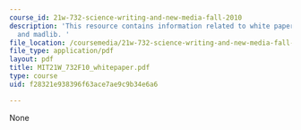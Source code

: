 ```yaml
---
course_id: 21w-732-science-writing-and-new-media-fall-2010
description: 'This resource contains information related to white paper assignment
  and madlib. '
file_location: /coursemedia/21w-732-science-writing-and-new-media-fall-2010/f28321e938396f63ace7ae9c9b34e6a6_MIT21W_732F10_whitepaper.pdf
file_type: application/pdf
layout: pdf
title: MIT21W_732F10_whitepaper.pdf
type: course
uid: f28321e938396f63ace7ae9c9b34e6a6

---
```

None
